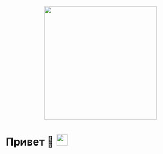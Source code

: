 <div id="header" align="center">
  <img src="https://i.giphy.com/media/v1.Y2lkPTc5MGI3NjExa2g4eDgyd3UxeGZuZzZ6YWlvNjYyenc1bWUwbXJ1ZnNtNTVkamplZiZlcD12MV9pbnRlcm5hbF9naWZfYnlfaWQmY3Q9Zw/2IudUHdI075HL02Pkk/giphy.gif" width="300"/>
</div>

<h1>
  Привет 👋
  <img src="https://media.giphy.com/media/hvRJCLFzcasrR4ia7z/giphy.gif" width="30px"/>
</h1>

